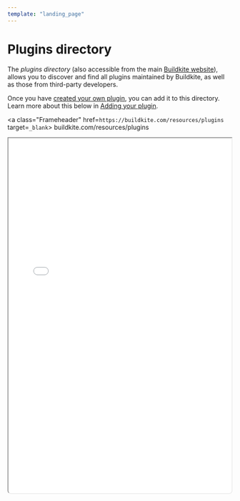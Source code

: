 ```yaml
---
template: "landing_page"
---
```


# Plugins directory

The _plugins directory_ (also accessible from the main [Buildkite website](https://buildkite.com/resources/plugins)), allows you to discover and find all plugins maintained by Buildkite, as well as those from third-party developers.

Once you have [created your own plugin](/docs/pipelines/integrations/plugins/writing), you can add it to this directory. Learn more about this below in [Adding your plugin](#adding-your-plugin).

<a class="Frameheader" href=`https://buildkite.com/resources/plugins` target=`_blank`>
  <span class="Frameheader__address">buildkite.com/resources/plugins</span>
</a>
<iframe
  src=`https://buildkite.com/resources/plugins/embed`
  referrerPolicy=`same-origin`
  allow="fullscreen" crossorigin="anonymous" width="100%" height="800px"
  style="border-radius:0 0 8px 8px;box-sizing: border-box;"
/>

Plugins supported by the Buildkite team display the Buildkite logo in the directory, and can be found in the [Buildkite Plugins GitHub organization](https://github.com/buildkite-plugins).

## Adding your plugin

To add your plugin to the plugins directory:

1. Host your plugin in GitHub as a public repository.
1. Ensure your repository contains a valid `plugin.yml` file containing at least the `name` and `description` fields.
1. Add the `buildkite-plugin` [GitHub repository topic](https://help.github.com/en/github/administering-a-repository/classifying-your-repository-with-topics).
1. Wait until the next Sunday (UTC) for the plugins directory to sync with GitHub, and for your plugin to appear.

For example:

<%= image "github-topic.png", width: 1214/2, height: 440/2, alt: "Screenshot of the ECR plugin GitHub repo with the Buildkite-plugin topic highlighted by a red box" %>

Once completed, your plugin will appear in the directory:

<%= image "ecr-plugin-directory-item.png", width: 1014/2, height: 500/2, alt: "Screenshot of ECR plugin in the Buildkite plugins directory" %>

If you would like your plugin to appear in a certain category in the plugins directory, you need to add the corresponding GitHub label(s). Currently, the following labels will be recognized by the plugin directory:

* Task
  + Code checkout: `checkout`, `git`, `svn`
  + Tests: `test`, `testing`, `junit`, `jest`
  + Cache: `cache`, `caching`
  + Containers/Docker: `docker`, `container`, `containers`
  + Running jobs in Kubernetes : `kubernetes`, `k8s`
  + Secrets: `secret`, `secrets`, `vault`
  + Authenticate: `auth`, `authenticate`
  + Writing Buildkite pipelines: `pipeline`, `pipelines`
  + Deploy: `deploy`, `deployment`, `release`
  + Running jobs in VMs: `vm`, `virtual machine`
  + Security & compliance: `security`,`compliance`,`audit`,`scan`,`scanning`,`vulnerability`
  + Running jobs in Windows: `windows`
  + Observability: `observability`, `monitoring`, `logging`, `metrics`
  + Mobile app development: `mobile`, `ios`, `android`, `react-native`
  + Notify: `notify`, `notification`
  + Linting & formatting: `lint`, `linting`, `format`, `formatting`, `shellcheck`
  + Packages: `package`, `packaging`, `npm`, `pip`
  + AI/LLMs: `ai`, `llm`, `ml`, `machine learning`
  + Project management: `project`, `management`
* Integration
  + Integrations: `integration`, `integrations`, `slack`, `discord`, `jira`
  + AWS: `aws`, `amazon`
  + GCP: `gcp`, `google-cloud`, `google`
  + Azure: `azure`, `microsoft`
* Language
  + Java: `java`, `maven`, `gradle`
  + Ruby: `ruby`, `rails`
  + Golang: `go`, `golang`
  + JavaScript: `javascript`, `typescript`, `node`, `nodejs`
  + Bazel: `bazel`
  + Infrastructure as code: `terraform`, `cloudformation`, `cfn`, `infrastructure`
  + Other languages: `julia`, `python`, `rust`, `c++`, `c#`, `dhall`

> 🚧
> If you`ve completed the above steps and your plugin doesn`t appear in the directory, send an email to <a href="mailto:support@buildkite.com">support@buildkite.com</a> and we`ll investigate it for you.

